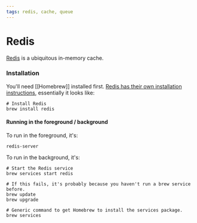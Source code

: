 ```yaml
---
tags: redis, cache, queue
---
```


# Redis

[Redis](https://redis.io/) is a ubiquitous in-memory cache.

### Installation

You'll need [[Homebrew]] installed first.
[Redis has their own installation instructions](https://redis.io/docs/getting-started/installation/install-redis-on-mac-os/), essentially it looks like:

```shell
# Install Redis
brew install redis
```

#### Running in the foreground / background

To run in the foreground, it's:
```shell
redis-server
```

To run in the background, it's:
```shell
# Start the Redis service
brew services start redis

# If this fails, it's probably because you haven't run a brew service before.
brew update
brew upgrade

# Generic command to get Homebrew to install the services package.
brew services
```